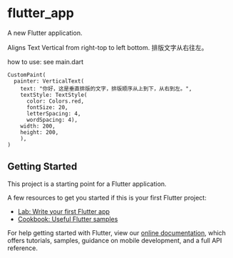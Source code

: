 # flutter_app

A new Flutter application.

Aligns Text Vertical from right-top to left bottom.
排版文字从右往左。

how to use: see main.dart

    CustomPaint(
      painter: VerticalText(
        text: "你好，这是垂直排版的文字，排版顺序从上到下，从右到左。",
        textStyle: TextStyle(
          color: Colors.red,
          fontSize: 20,
          letterSpacing: 4,
          wordSpacing: 4),
        width: 200,
        height: 200,
        ),
    )

## Getting Started

This project is a starting point for a Flutter application.

A few resources to get you started if this is your first Flutter project:

- [Lab: Write your first Flutter app](https://flutter.io/docs/get-started/codelab)
- [Cookbook: Useful Flutter samples](https://flutter.io/docs/cookbook)

For help getting started with Flutter, view our 
[online documentation](https://flutter.io/docs), which offers tutorials, 
samples, guidance on mobile development, and a full API reference.
